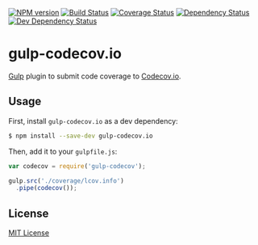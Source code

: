 [![NPM version][npm-image]][npm-url] [![Build Status][travis-image]][travis-url] [![Coverage Status][codecov-image]][codecov-url] [![Dependency Status][depstat-image]][depstat-url] [![Dev Dependency Status][devdepstat-image]][devdepstat-url]

# gulp-codecov.io

[Gulp](https://github.com/wearefractal/gulp) plugin to submit code coverage to [Codecov.io](http://codecov.io).

## Usage

First, install `gulp-codecov.io` as a dev dependency:

```bash
$ npm install --save-dev gulp-codecov.io
```

Then, add it to your `gulpfile.js`:

```javascript
var codecov = require('gulp-codecov');

gulp.src('./coverage/lcov.info')
  .pipe(codecov());
```

## License

[MIT License](http://mit-license.org)

[npm-url]: https://npmjs.org/package/gulp-codecov.io
[npm-image]: https://img.shields.io/npm/v/gulp-codecov.io.svg?style=flat-square

[travis-url]: http://travis-ci.org/eddiemoore/gulp-codecov.io
[travis-image]: https://img.shields.io/travis/eddiemoore/gulp-codecov.io/master.svg?style=flat-square

[codecov-url]: https://codecov.io/github/eddiemoore/gulp-codecov.io
[codecov-image]: https://img.shields.io/codecov/c/github/eddiemoore/gulp-codecov.io/master.svg?style=flat-square

[depstat-url]: https://david-dm.org/eddiemoore/gulp-codecov.io
[depstat-image]: https://img.shields.io/david/eddiemoore/gulp-codecov.io/master.svg?style=flat-square

[devdepstat-url]: https://david-dm.org/eddiemoore/gulp-codecov.io#info=devDependencies
[devdepstat-image]: https://img.shields.io/david/dev/eddiemoore/gulp-codecov.io/master.svg?style=flat-square
